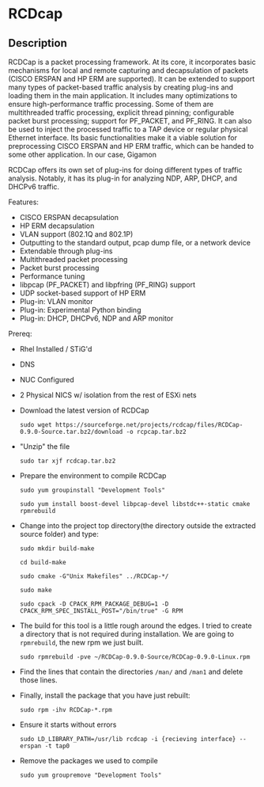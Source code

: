 # RCDcap

## Description
RCDCap is a packet processing framework. At its core, it incorporates basic mechanisms for local and remote capturing and decapsulation of packets (CISCO ERSPAN and HP ERM are supported). It can be extended to support many types of packet-based traffic analysis by creating plug-ins and loading them in the main application. It includes many optimizations to ensure high-performance traffic processing. Some of them are multithreaded traffic processing, explicit thread pinning; configurable packet burst processing; support for PF_PACKET, and PF_RING. It can also be used to inject the processed traffic to a TAP device or regular physical Ethernet interface. Its basic functionalities make it a viable solution for preprocessing CISCO ERSPAN and HP ERM traffic, which can be handed to some other application. In our case, Gigamon

RCDCap offers its own set of plug-ins for doing different types of traffic analysis. Notably, it has its plug-in for analyzing NDP, ARP, DHCP, and DHCPv6 traffic.

Features:
- CISCO ERSPAN decapsulation
- HP ERM decapsulation
- VLAN support (802.1Q and 802.1P)
- Outputting to the standard output, pcap dump file, or a network device
- Extendable through plug-ins
- Multithreaded packet processing
- Packet burst processing
- Performance tuning
- libpcap (PF_PACKET) and libpfring (PF_RING) support
- UDP socket-based support of HP ERM
- Plug-in: VLAN monitor
- Plug-in: Experimental Python binding
- Plug-in: DHCP, DHCPv6, NDP and ARP monitor


Prereq:
- Rhel Installed / STiG'd
- DNS
- NUC Configured
- 2 Physical NICS w/ isolation from the rest of ESXi nets



- Download the latest version of RCDCap

  ```
  sudo wget https://sourceforge.net/projects/rcdcap/files/RCDCap-0.9.0-Source.tar.bz2/download -o rcpcap.tar.bz2
  ```

- "Unzip" the file

  ```
  sudo tar xjf rcdcap.tar.bz2
  ```

- Prepare the environment to compile RCDCap

  ```
  sudo yum groupinstall "Development Tools"

  ```
  ```
  sudo yum install boost-devel libpcap-devel libstdc++-static cmake rpmrebuild
  ```

- Change into the project top directory(the directory
outside the extracted source folder) and type:

  ```
  sudo mkdir build-make
  ```
  ```
  cd build-make
  ```
  ```
  sudo cmake -G"Unix Makefiles" ../RCDCap-*/
  ```
  ```
  sudo make
  ```
  ```
  sudo cpack -D CPACK_RPM_PACKAGE_DEBUG=1 -D CPACK_RPM_SPEC_INSTALL_POST="/bin/true" -G RPM
  ```

- The build for this tool is a little rough around the edges. I tried to create a directory that is not required during installation. We are going to `rpmrebuild`, the new rpm we just built.  

  ```
  sudo rpmrebuild -pve ~/RCDCap-0.9.0-Source/RCDCap-0.9.0-Linux.rpm 
  ```

- Find the lines that contain the directories `/man/` and `/man1` and delete those lines.

- Finally, install the package that you have just rebuilt:

  ```
  sudo rpm -ihv RCDCap-*.rpm
  ```

- Ensure it starts without errors

  ```
  sudo LD_LIBRARY_PATH=/usr/lib rcdcap -i {recieving interface} --erspan -t tap0
  ```

- Remove the packages we used to compile

  ```
  sudo yum groupremove "Development Tools"
  ```
